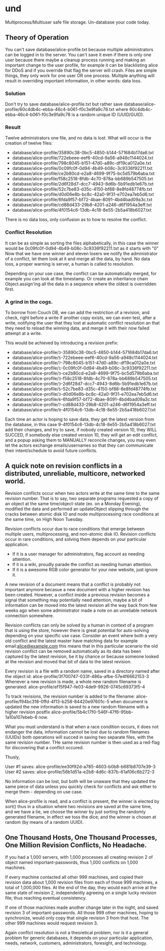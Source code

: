 # und
Multiprocess/Multiuser safe file storage. Un-database your code today.


## Theory of Operation

You can't save database/alice-profile.txt because multiple administrators can be logged in to the server. You can't save it even if there is only one user because there maybe a cleanup process running and making an important change to the user profile, for example it can be blacklisting alice for DDoS and if you override that flag the server will crash. Files are simple things, they only work for one user OR one process. Multiple anything will result in overriding important information, in other words: data loss.

### Solution

Don't try to save database/alice-profile.txt but rather save database/alice-profile/60c4db4c-ebba-46c4-b061-f0c3e9fa9c78.txt where 60c4db4c-ebba-46c4-b061-f0c3e9fa9c78 is a random unique ID (UUID/GUID).

### Result

Twelve administrators one file, and no data is lost. What will occur is the creation of twelve files:

- database/alice-profile/35890c38-0bc5-4850-b144-571684b17da6.txt
- database/alice-profile/722ebeee-eef6-40cd-9a56-a948c1144024.txt
- database/alice-profile/798c8045-b151-47d0-a89c-df19ca012a0e.txt
- database/alice-profile/0c09fc0f-0d94-4b49-b08c-3c9336f92211.txt
- database/alice-profile/ce2b80cd-e2a8-4699-9f75-bc5d579b6aba.txt
- database/alice-profile/f58c2518-8fdb-4c70-878a-bb689b547505.txt
- database/alice-profile/2d6f28d7-dcc7-4943-8d6b-5b91edb1e67b.txt
- database/alice-profile/52c7be83-d35c-4150-bf88-8e8fd48774fb.txt
- database/alice-profile/d0d06e8b-bc8c-42a0-9f31-e702ea7eb5d6.txt
- database/alice-profile/6fda9f57-bf72-4bae-8091-4bd4bad09a3c.txt
- database/alice-profile/cd88d433-29b8-4201-a246-d6f1954a3eff.txt
- database/alice-profile/4f0154c6-13db-4c18-8e55-2b5a418b6027.txt

There is no data loss, only confusion as to how to resolve the conflict.

### Conflict Resolution

It can be as simple as sorting the files alphabetically, in this case the winner would be 0c09fc0f-0d94-4b49-b08c-3c9336f92211.txt as it starts with "0" Now that we have one winner and eleven losers we notify the administrator of a conflict, let them look at it and merge all the data, by hand. No data loss, a proper warning is server, a human is called to resolution.

Depending on your use case, the conflict can be automatically merged, for example you can look at the timestamp. Or create an inheritance chain Object.assign'ing all the data in a sequence where the oldest is overridden first.

### A grind in the cogs.

To borrow from Couch DB, we can add the restriction of a revision, and check, right before a write if another copy exists, we can even test, after a write, notifying the user that they lost at automatic conflict resolution an that they need to reload the winning data, and merge it with their now failed attempt at a write.

This would be achieved by introducing a revision prefix:

- database/alice-profile/```3```-35890c38-0bc5-4850-b144-571684b17da6.txt
- database/alice-profile/```5```-722ebeee-eef6-40cd-9a56-a948c1144024.txt
- database/alice-profile/```7```-798c8045-b151-47d0-a89c-df19ca012a0e.txt
- database/alice-profile/```1```-0c09fc0f-0d94-4b49-b08c-3c9336f92211.txt
- database/alice-profile/```3```-ce2b80cd-e2a8-4699-9f75-bc5d579b6aba.txt
- database/alice-profile/```3```-f58c2518-8fdb-4c70-878a-bb689b547505.txt
- database/alice-profile/```3```-2d6f28d7-dcc7-4943-8d6b-5b91edb1e67b.txt
- database/alice-profile/```5```-52c7be83-d35c-4150-bf88-8e8fd48774fb.txt
- database/alice-profile/```3```-d0d06e8b-bc8c-42a0-9f31-e702ea7eb5d6.txt
- database/alice-profile/```6```-6fda9f57-bf72-4bae-8091-4bd4bad09a3c.txt
- database/alice-profile/```7```-cd88d433-29b8-4201-a246-d6f1954a3eff.txt
- database/alice-profile/```9```-4f0154c6-13db-4c18-8e55-2b5a418b6027.txt

Each time an actor is hoping to save data, they get the latest version from the database, in this case 9-4f0154c6-13db-4c18-8e55-2b5a418b6027.txt add their changes, and try to save, if nobody created version 10, they WILL SUCCED, if somebody else created version 10, they will get an edit conflict, and a popup asking them to MANUALLY reconcile changes, you may even let the actors exchange emails/usernames so that they can communicate their intent/schedule to avoid future conflicts.

## A quick note on revision conflicts in a distributed, unreliable, multicore, networked world.

Revision conflicts occur when two actors write at the same time to the same revision number. That is to say, two separate programs requested a copy of an object at the same time/object-state (ex. on a Monday Evening), modified the data and performed an updateObject slipping through the cracks between atomic disk IO and node multiprocessing race conditions at the same time, on High Noon Tuesday.

Revision conflicts occur due to race conditions that emerge between multiple users, multiprocessing, and non-atomic disk IO. Revision conflicts occur in rare conditions, and solving them depends on your particular application.

- If it is a user manager for administrators, flag account as needing attention.
- If it is a wiki, proudly parade the conflict as needing human attention.
- If it is a awesome RGB color generator for your new website, just ignore it.

A new revision of a document means that a conflict is probably not important anymore becasue a new document with a higher revision has been created. However, a conflict inside a previous revision becomes a signal that something may potentially need attention, maybe a bit of information can be moved into the latest revision all the way back from few weeks ago when some administrator made a note on an unreliable network connection somewhere.

Revision conflicts can only be solved by a human in context of a program that is using the store, however there is great potential for auto-solving depending on your specific use case. Consider an event where both a very old conflict and the latest master have matching data for example email:alice@example.com this means that in this particular scenario the old revision conflict can be removed automatically as its data has been captured by the latest revision, be it by chance or because someone looked at the revision and moved that bit of data to the latest revision.

Every revision is a file with a random name, saved in a directory named after the object id: alice-profile/3f700747-033f-486a-afbe-57e4f6662153-3 Whenever a new revision is made, a whole new random filename is generated: alice-profile/ef15f947-fe03-4de9-9926-0745c69373f5-4

To track revisions, the revision number is added to the filename: alice-profile/f94bc318-0ffd-4f13-b258-84420e97601c-5 when document is updated the new information is saved to a new random filename with a higher revision postfix alice-profile/5b4c17f0-546f-47f6-95bb-1a10a107ebeb-6 now.

What you must understand is that when a race condition occurs, it does not endanger the data, information cannot be lost due to random filenames (UUIDs) both operations will succed in saving two separate files, with the same revision number. THe same revision number is then used as a red-flag for discovering that a conflict occured.

Thusly,

User #1 saves: alice-profile/ee30f92d-a785-4603-b0b8-b681b8707e39-3 User #2 saves: alice-profile/56b1d51a-e2b8-4d6c-837b-61af06c6b272-3

No information can be lost, but both will be unaware that they updated the same piece of data unless you quickly check for conflicts and ask either to merge them - depending on use case.

When alice-profile is read, and a conflict is present, the winner is elected by sort() thus in a situation where two revisions are saved at the same time, and we have a tie, we choose the winner by just sorting the randomly generated filename, in effect we toss the dice; and the winner is chosen at random (by means of a random UUID).

## One Thousand Hosts, One Thousand Processes, One Million Revision Conflicts, No Headache.

If you had a 1,000 servers, with 1,000 processes all creating revision 2 of object named important-passwords, thus 1,000 conflicts on 1,000 machines.

If every machine contacted all other 999 machines, and copied their revision data about 1,000 revision files from each of those 999 machines, a total of 1,000,000 files. At the end of the day, they would each arrive at the same state of revision 2, independently agreeing on a single lucky revision file; thus reaching eventual consistency.

If one of those machines made another change later in the night, and saved revision 3 of important-passwords. All those 999 other machines, hoping to synchronize, would only copy that single revision 3 from that host. The other 999 machines would request revision 3.

Again conflict resolution is not a theoretical problem, nor is it a general problem for generic databases, it depends on your particular application, needs, network, customers, administrators, foresight, and technology.
